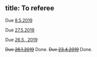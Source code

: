 title: To referee
---

Due [8.5.2019](labuschagne2019)

Due [27.5.2019](gzyl2019)

Due [26.5. .2019](haapasalo2019)


<del>Due [26.1.2019](gour2019)</del> Done.
<del>Due [23.4.2019](molnar2019)</del> Done.
